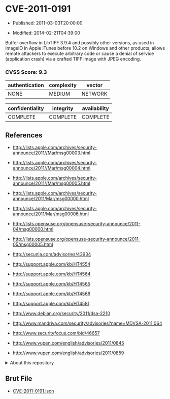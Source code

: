 # CVE-2011-0191

- Published: 2011-03-03T20:00:00

- Modified: 2014-02-21T04:39:00

Buffer overflow in LibTIFF 3.9.4 and possibly other versions, as used in ImageIO in Apple iTunes before 10.2 on Windows and other products, allows remote attackers to execute arbitrary code or cause a denial of service (application crash) via a crafted TIFF image with JPEG encoding.

### CVSS Score: **9.3**

| authentication | complexity | vector |
| --- | --- | --- |
| NONE | MEDIUM | NETWORK |

| confidentiality | integrity | availability |
| --- | --- | --- |
| COMPLETE | COMPLETE | COMPLETE |

## References

* http://lists.apple.com/archives/security-announce/2011//Mar/msg00003.html

* http://lists.apple.com/archives/security-announce/2011//Mar/msg00004.html

* http://lists.apple.com/archives/security-announce/2011//Mar/msg00005.html

* http://lists.apple.com/archives/security-announce/2011/Mar/msg00000.html

* http://lists.apple.com/archives/security-announce/2011/Mar/msg00006.html

* http://lists.opensuse.org/opensuse-security-announce/2011-04/msg00000.html

* http://lists.opensuse.org/opensuse-security-announce/2011-05/msg00005.html

* http://secunia.com/advisories/43934

* http://support.apple.com/kb/HT4554

* http://support.apple.com/kb/HT4564

* http://support.apple.com/kb/HT4565

* http://support.apple.com/kb/HT4566

* http://support.apple.com/kb/HT4581

* http://www.debian.org/security/2011/dsa-2210

* http://www.mandriva.com/security/advisories?name=MDVSA-2011:064

* http://www.securityfocus.com/bid/46657

* http://www.vupen.com/english/advisories/2011/0845

* http://www.vupen.com/english/advisories/2011/0859

<details>
<summary>About this repository</summary> 

  This repository is part of the project [Live Hack CVE](https://github.com/Live-Hack-CVE). Main website can be found [www.live-hack.org](https://www.live-hack.org) 
  
  Made by [Sn0wAlice](https://github.com/Sn0wAlice) for the people that care about security and need to have a feed of the latest CVEs. Hope you enjoy it, don't forget to star the repo and follow me on [Twitter](https://twitter.com/Sn0wAlice) and [Github](https://github.com/Sn0wAlice). And that is my [personnal website](https://www.alice-snow.me/)

  - [Home Page](https://github.com/Live-Hack-CVE)
  - [Framework](https://github.com/Live-Hack-CVE/cve-framework)
  - [CVE database](https://github.com/Live-Hack-CVE/full_database)
  - [Changelog](https://github.com/Live-Hack-CVE/Changelog)
</details>

## Brut File

* [CVE-2011-0191.json](https://raw.githubusercontent.com/Live-Hack-CVE/full_database/main/cves/2011/CVE-2011-0191.json)

